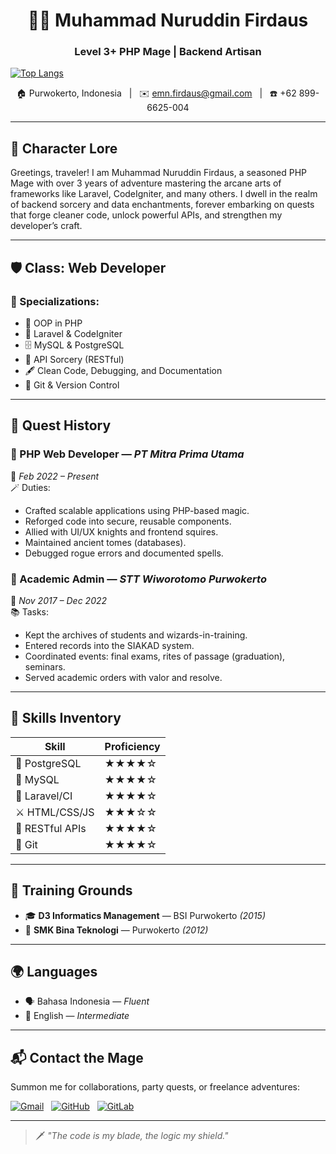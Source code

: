 <h1 align="center">🧙‍♂️ Muhammad Nuruddin Firdaus</h1>
<h3 align="center">Level 3+ PHP Mage | Backend Artisan</h3>

[![Top Langs](https://github-readme-stats.vercel.app/api/top-langs/?username=emnf94)](https://github.com/anuraghazra/github-readme-stats)

<p align="center">
  🏠 Purwokerto, Indonesia &nbsp;&nbsp;|&nbsp;&nbsp;
  ✉️ <a href="mailto:emn.firdaus@gmail.com">emn.firdaus@gmail.com</a> &nbsp;&nbsp;|&nbsp;&nbsp;
  ☎️ +62 899-6625-004
</p>

---

## 🧾 Character Lore

Greetings, traveler! I am Muhammad Nuruddin Firdaus, a seasoned PHP Mage with over 3 years of adventure mastering the arcane arts of frameworks like Laravel, CodeIgniter, and many others. I dwell in the realm of backend sorcery and data enchantments, forever embarking on quests that forge cleaner code, unlock powerful APIs, and strengthen my developer’s craft.

---

## 🛡️ Class: Web Developer  
### 🏹 Specializations:
- 🧠 OOP in PHP
- 🔮 Laravel & CodeIgniter
- 🗄️ MySQL & PostgreSQL
- 🧩 API Sorcery (RESTful)
- 🖋️ Clean Code, Debugging, and Documentation
- 🧰 Git & Version Control

---

## 📜 Quest History

### 🏰 PHP Web Developer — *PT Mitra Prima Utama*  
📅 *Feb 2022 – Present*  
🪄 Duties:
- Crafted scalable applications using PHP-based magic.
- Reforged code into secure, reusable components.
- Allied with UI/UX knights and frontend squires.
- Maintained ancient tomes (databases).
- Debugged rogue errors and documented spells.

### 🏫 Academic Admin — *STT Wiworotomo Purwokerto*  
📅 *Nov 2017 – Dec 2022*  
📚 Tasks:
- Kept the archives of students and wizards-in-training.
- Entered records into the SIAKAD system.
- Coordinated events: final exams, rites of passage (graduation), seminars.
- Served academic orders with valor and resolve.

---

## 🧙 Skills Inventory

| Skill                | Proficiency |
|----------------------|-------------|
| 🐘 PostgreSQL        | ★★★★☆       |
| 🐬 MySQL             | ★★★★☆       |
| 🔧 Laravel/CI        | ★★★★☆       |
| ⚔️ HTML/CSS/JS       | ★★★☆☆       |
| 📡 RESTful APIs      | ★★★★☆       |
| 🧭 Git               | ★★★★☆       |

---

## 🏰 Training Grounds

- 🎓 **D3 Informatics Management** — BSI Purwokerto *(2015)*  
- 🏫 **SMK Bina Teknologi** — Purwokerto *(2012)*

---

## 🌍 Languages

- 🗣️ Bahasa Indonesia — *Fluent*  
- 📖 English — *Intermediate*

---

## 📬 Contact the Mage

Summon me for collaborations, party quests, or freelance adventures:

[![Gmail](https://img.shields.io/badge/email-emn.firdaus@gmail.com-red?style=flat&logo=gmail&logoColor=white)](mailto:emn.firdaus@gmail.com)
&nbsp;
[![GitHub](https://img.shields.io/badge/GitHub-firdausnuruddin-black?style=flat&logo=github)](https://github.com/firdausnuruddin)
&nbsp;
[![GitLab](https://img.shields.io/badge/GitLab-emnf-FC6D26?style=flat&logo=gitlab)](https://gitlab.com/emnf)

---

> 🗡️ *"The code is my blade, the logic my shield."*
